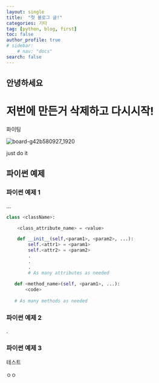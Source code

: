 ```yaml
---
layout: single
title:  "첫 블로그 글!"
categories: 기타
tag: [python, blog, first]
toc: false
author_profile: true
# sidebar:
    # nav: "docs"
search: false
---
```


## 안녕하세요

# 저번에 만든거 삭제하고 다시시작! 



화이팅

![board-g42b580927_1920](https://user-images.githubusercontent.com/88465943/144023123-f406741a-9e1f-4c5d-9a15-a40bc51ce73f.png)

just do it



## 파이썬 예제

### 파이썬 예제 1

...


```python 
class <className>:

    <class_attribute_name> = <value>

    def __init__(self,<param1>, <param2>, ...):
        self.<attr1> = <param1>
        self.<attr2> = <param2>
        .
        .
        .
        # As many attributes as needed
    
   def <method_name>(self, <param1>, ...):
       <code>
       
   # As many methods as needed
```

### 파이썬 예제 2

.



### 파이썬 예제 3

테스트

ㅇㅇ
